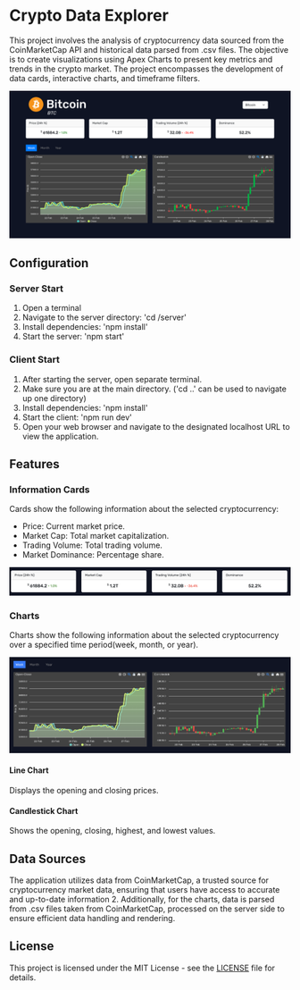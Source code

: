 # Crypto Data Explorer

This project involves the analysis of cryptocurrency data sourced from the CoinMarketCap API and historical data parsed from .csv files. The objective is to create visualizations using Apex Charts to present key metrics and trends in the crypto market. The project encompasses the development of data cards, interactive charts, and timeframe filters.

![Landing Page](./example-images/landing-page.png)

## Configuration

### Server Start

1. Open a terminal
2. Navigate to the server directory: 'cd /server'
3. Install dependencies: 'npm install'
4. Start the server: 'npm start'

### Client Start

1. After starting the server, open separate terminal.
2. Make sure you are at the main directory. ('cd ..' can be used to navigate up one directory)
3. Install dependencies: 'npm install'
4. Start the client: 'npm run dev'
5. Open your web browser and navigate to the designated localhost URL to view the application.

## Features

### Information Cards

Cards show the following information about the selected cryptocurrency:

- Price: Current market price.
- Market Cap: Total market capitalization.
- Trading Volume: Total trading volume.
- Market Dominance: Percentage share.

![Data Cards](./example-images/data-cards.png)

### Charts

Charts show the following information about the selected cryptocurrency over a specified time period(week, month, or year).

![Charts](./example-images/charts.png)

#### Line Chart

Displays the opening and closing prices.

#### Candlestick Chart

Shows the opening, closing, highest, and lowest values.

## Data Sources

The application utilizes data from CoinMarketCap, a trusted source for cryptocurrency market data, ensuring that users have access to accurate and up-to-date information 2. Additionally, for the charts, data is parsed from .csv files taken from CoinMarketCap, processed on the server side to ensure efficient data handling and rendering.

## License

This project is licensed under the MIT License - see the [LICENSE](LICENSE) file for details.
